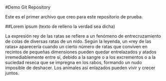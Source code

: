 #Demo Git Repository

Este es el primer archivo que creo para este repositorio de prueba.

##Lorem ipsum (texto de relleno la verdad sea dicha)

La expresión rey de las ratas se refiere a un fenómeno de entrecruzamiento de colas de diversas ratas de un nido. Según la leyenda, un «rey de las ratas» aparecería cuando un cierto número de ratas que conviven en recintos de pequeñas dimensiones pueden quedar entrelazados y atados irremediablemente entre sí, debido a la sangre o a los excrementos o a la suciedad reseca que se impregna en los rabos, formando un nudo imposible de deshacer. Los animales así enlazados pueden vivir y crecer juntos.
